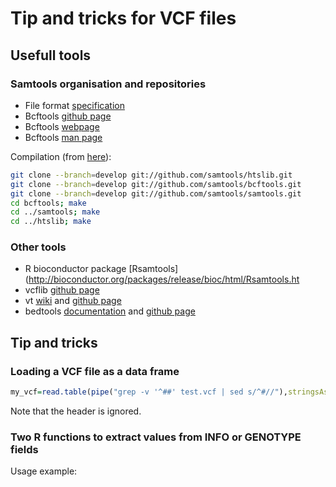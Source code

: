 # Tip and tricks for VCF files

## Usefull tools
### Samtools organisation and repositories
- File format [specification](http://samtools.github.io/hts-specs/)
- Bcftools [github page](https://github.com/samtools/bcftools)
- Bcftools [webpage](http://samtools.github.io/bcftools/)
- Bcftools [man page](http://samtools.github.io/bcftools/bcftools.html)

Compilation (from [here](http://samtools.github.io/bcftools/)):
```bash
git clone --branch=develop git://github.com/samtools/htslib.git
git clone --branch=develop git://github.com/samtools/bcftools.git
git clone --branch=develop git://github.com/samtools/samtools.git
cd bcftools; make
cd ../samtools; make
cd ../htslib; make
```

### Other tools
- R bioconductor package [Rsamtools](http://bioconductor.org/packages/release/bioc/html/Rsamtools.ht
- vcflib [github page](https://github.com/ekg/vcflib)
- vt [wiki](http://genome.sph.umich.edu/wiki/Vt) and [github page](https://github.com/atks/vt)
- bedtools [documentation](http://bedtools.readthedocs.org) and [github page](https://github.com/arq5x/bedtools2)

## Tip and tricks

### Loading a VCF file as a data frame

```R
my_vcf=read.table(pipe("grep -v '^##' test.vcf | sed s/^#//"),stringsAsFactors=F,header=T,sep="\t")
```

Note that the header is ignored.

### Two R functions to extract values from INFO or GENOTYPE fields 

<script src="https://gist.github.com/mfoll/a4dfbb92068dc559f130.js"></script>

Usage example:
